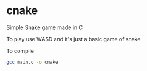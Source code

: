 # cnake


Simple Snake game made in C


To play use WASD
and it's just a basic game of snake


To compile
```bash
gcc main.c -o cnake
```
